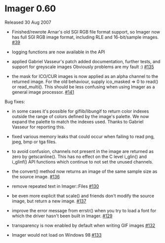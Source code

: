 # Imager 0.60

Released 30 Aug 2007

- Finished/rewrote Arnar's old SGI RGB file format support, so Imager now has full SGI RGB image format, including RLE and 16-bit/sample images. [#39](https://github.com/tonycoz/imager/issues/39)

- logging functions are now available in the API

- applied Gabriel Vasseur's patch added documentation, further tests, and support for greyscale images Obviously problems are my fault :) [#135](https://github.com/tonycoz/imager/issues/135)

- the mask for ICO/CUR images is now applied as an alpha channel to the returned image. For the old behaviour, supply ico_masked => 0 to read() or read_multi(). This should be less confusing when using Imager as a general image processor. [#141](https://github.com/tonycoz/imager/issues/141)

Bug fixes:

- in some cases it's possible for giflib/libungif to return color indexes outside the range of colors defined by the image's palette. We now expand the palette to match the indexes used. Thanks to Gabriel Vasseur for reporting this.

- fixed various memory leaks that could occur when failing to read png, jpeg, bmp or tga files.

- to avoid confusion, channels not present in the image are returned as zero by getscanline(). This has no effect on the C level i_glin() and i_glinf() API functions which continue to not set the unused channels.

- the convert() method now returns an image of the same sample size as the source image. [#136](https://github.com/tonycoz/imager/issues/136)

- remove repeated text in Imager::Files [#130](https://github.com/tonycoz/imager/issues/130)

- be even more explicit that scale() and friends don't modify the source image, but return a new image. [#137](https://github.com/tonycoz/imager/issues/137)

- improve the error message from errstr() when you try to load a font for which the driver hasn't been built in Imager. [#129](https://github.com/tonycoz/imager/issues/129)

- transparency is now enabled by default when writing GIF images [#132](https://github.com/tonycoz/imager/issues/132)

- Imager would not load on Windows 98 [#133](https://github.com/tonycoz/imager/issues/133)